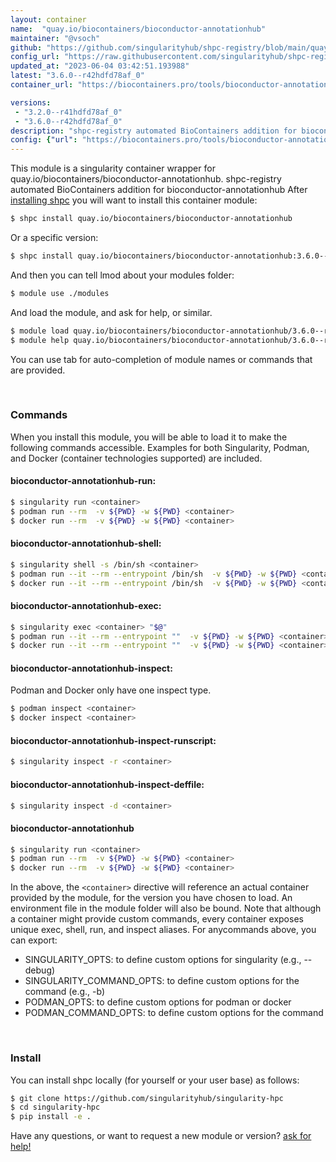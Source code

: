 ```yaml
---
layout: container
name:  "quay.io/biocontainers/bioconductor-annotationhub"
maintainer: "@vsoch"
github: "https://github.com/singularityhub/shpc-registry/blob/main/quay.io/biocontainers/bioconductor-annotationhub/container.yaml"
config_url: "https://raw.githubusercontent.com/singularityhub/shpc-registry/main/quay.io/biocontainers/bioconductor-annotationhub/container.yaml"
updated_at: "2023-06-04 03:42:51.193988"
latest: "3.6.0--r42hdfd78af_0"
container_url: "https://biocontainers.pro/tools/bioconductor-annotationhub"

versions:
 - "3.2.0--r41hdfd78af_0"
 - "3.6.0--r42hdfd78af_0"
description: "shpc-registry automated BioContainers addition for bioconductor-annotationhub"
config: {"url": "https://biocontainers.pro/tools/bioconductor-annotationhub", "maintainer": "@vsoch", "description": "shpc-registry automated BioContainers addition for bioconductor-annotationhub", "latest": {"3.6.0--r42hdfd78af_0": "sha256:fbc9d8102d1da40fa5a0a75a410b1f72c4a4f8e861ccfc1530d4a5dfa4d5c100"}, "tags": {"3.2.0--r41hdfd78af_0": "sha256:03512824214ad768fbb83e71814e8ba339ff608257c73dcd818b93b45440345b", "3.6.0--r42hdfd78af_0": "sha256:fbc9d8102d1da40fa5a0a75a410b1f72c4a4f8e861ccfc1530d4a5dfa4d5c100"}, "docker": "quay.io/biocontainers/bioconductor-annotationhub"}
---
```


This module is a singularity container wrapper for quay.io/biocontainers/bioconductor-annotationhub.
shpc-registry automated BioContainers addition for bioconductor-annotationhub
After [installing shpc](#install) you will want to install this container module:


```bash
$ shpc install quay.io/biocontainers/bioconductor-annotationhub
```

Or a specific version:

```bash
$ shpc install quay.io/biocontainers/bioconductor-annotationhub:3.6.0--r42hdfd78af_0
```

And then you can tell lmod about your modules folder:

```bash
$ module use ./modules
```

And load the module, and ask for help, or similar.

```bash
$ module load quay.io/biocontainers/bioconductor-annotationhub/3.6.0--r42hdfd78af_0
$ module help quay.io/biocontainers/bioconductor-annotationhub/3.6.0--r42hdfd78af_0
```

You can use tab for auto-completion of module names or commands that are provided.

<br>

### Commands

When you install this module, you will be able to load it to make the following commands accessible.
Examples for both Singularity, Podman, and Docker (container technologies supported) are included.

#### bioconductor-annotationhub-run:

```bash
$ singularity run <container>
$ podman run --rm  -v ${PWD} -w ${PWD} <container>
$ docker run --rm  -v ${PWD} -w ${PWD} <container>
```

#### bioconductor-annotationhub-shell:

```bash
$ singularity shell -s /bin/sh <container>
$ podman run --it --rm --entrypoint /bin/sh  -v ${PWD} -w ${PWD} <container>
$ docker run --it --rm --entrypoint /bin/sh  -v ${PWD} -w ${PWD} <container>
```

#### bioconductor-annotationhub-exec:

```bash
$ singularity exec <container> "$@"
$ podman run --it --rm --entrypoint ""  -v ${PWD} -w ${PWD} <container> "$@"
$ docker run --it --rm --entrypoint ""  -v ${PWD} -w ${PWD} <container> "$@"
```

#### bioconductor-annotationhub-inspect:

Podman and Docker only have one inspect type.

```bash
$ podman inspect <container>
$ docker inspect <container>
```

#### bioconductor-annotationhub-inspect-runscript:

```bash
$ singularity inspect -r <container>
```

#### bioconductor-annotationhub-inspect-deffile:

```bash
$ singularity inspect -d <container>
```



#### bioconductor-annotationhub

```bash
$ singularity run <container>
$ podman run --rm  -v ${PWD} -w ${PWD} <container>
$ docker run --rm  -v ${PWD} -w ${PWD} <container>
```


In the above, the `<container>` directive will reference an actual container provided
by the module, for the version you have chosen to load. An environment file in the
module folder will also be bound. Note that although a container
might provide custom commands, every container exposes unique exec, shell, run, and
inspect aliases. For anycommands above, you can export:

 - SINGULARITY_OPTS: to define custom options for singularity (e.g., --debug)
 - SINGULARITY_COMMAND_OPTS: to define custom options for the command (e.g., -b)
 - PODMAN_OPTS: to define custom options for podman or docker
 - PODMAN_COMMAND_OPTS: to define custom options for the command

<br>

### Install

You can install shpc locally (for yourself or your user base) as follows:

```bash
$ git clone https://github.com/singularityhub/singularity-hpc
$ cd singularity-hpc
$ pip install -e .
```

Have any questions, or want to request a new module or version? [ask for help!](https://github.com/singularityhub/singularity-hpc/issues)